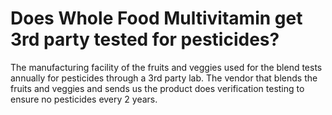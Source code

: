 # Does Whole Food Multivitamin get 3rd party tested for pesticides?

The manufacturing facility of the fruits and veggies used for the blend tests annually for pesticides through a 3rd party lab. The vendor that blends the fruits and veggies and sends us the product does verification testing to ensure no pesticides every 2 years.